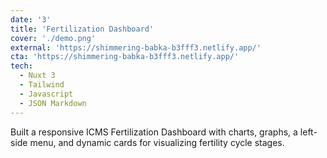 ```yaml
---
date: '3'
title: 'Fertilization Dashboard'
cover: './demo.png'
external: 'https://shimmering-babka-b3fff3.netlify.app/'
cta: 'https://shimmering-babka-b3fff3.netlify.app/'
tech:
  - Nuxt 3
  - Tailwind
  - Javascript
  - JSON Markdown
---
```


Built a responsive ICMS Fertilization Dashboard with charts, graphs, a left-side menu, and dynamic cards for visualizing fertility cycle stages.
